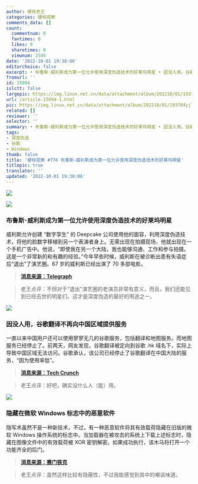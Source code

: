 ```yaml
---
author: 硬核老王
categories: 硬核观察
comments_data: []
count:
  commentnum: 0
  favtimes: 0
  likes: 0
  sharetimes: 0
  viewnum: 2545
date: '2022-10-01 19:38:06'
editorchoice: false
excerpt: • 布鲁斯･威利斯成为第一位允许使用深度伪造技术的好莱坞明星 • 因没人用，谷歌翻译不再向中国区域提供服务 • 隐藏在微软 Windows 标志中的恶意软件
fromurl: ''
id: 15094
islctt: false
largepic: https://img.linux.net.cn/data/attachment/album/202210/01/193704yjl5zcnj511lh0pn.jpg
url: /article-15094-1.html
pic: https://img.linux.net.cn/data/attachment/album/202210/01/193704yjl5zcnj511lh0pn.jpg.thumb.jpg
related: []
reviewer: ''
selector: ''
summary: • 布鲁斯･威利斯成为第一位允许使用深度伪造技术的好莱坞明星 • 因没人用，谷歌翻译不再向中国区域提供服务 • 隐藏在微软 Windows 标志中的恶意软件
tags:
- 深度伪造
- 谷歌
- Windows
thumb: false
title: '硬核观察 #776 布鲁斯･威利斯成为第一位允许使用深度伪造技术的好莱坞明星'
titlepic: true
translator: ''
updated: '2022-10-01 19:38:06'
---
```


![](/data/attachment/album/202210/01/193704yjl5zcnj511lh0pn.jpg)


![](/data/attachment/album/202210/01/193713f3m8ii8t2665qp26.jpg)


### 布鲁斯･威利斯成为第一位允许使用深度伪造技术的好莱坞明星


威利斯允许创建 “数字孪生” 的 Deepcake 公司使用他的面容，利用深度伪造技术，将他的脸数字移植到另一个表演者身上。无需出现在拍摄现场，他就出现在一个手机广告中。他说，“即使我在另一个大陆，我也能够沟通、工作和参与拍摄。这是一个非常新的和有趣的经验。”今年早些时候，威利斯在被诊断出患有失语症后“退出”了演艺圈。67 岁的威利斯已经出演了 70 多部电影。



> 
> **[消息来源：Telegraph](https://www.telegraph.co.uk/world-news/2022/09/28/deepfake-tech-allows-bruce-willis-return-screen-without-ever/)**
> 
> 
> 



> 
> 老王点评：不但对于“退出”演艺圈的老演员非常有意义，而且，我们还能见到已经去世的明星们。这才是深度伪造的最好的用途之一。
> 
> 
> 


![](/data/attachment/album/202210/01/193730unhyff77u79zss0a.jpg)


### 因没人用，谷歌翻译不再向中国区域提供服务


一直以来中国用户还可以使用寥寥无几的谷歌服务，包括翻译和地图服务。而地图服务已经停止了。前两天，网友发现，谷歌翻译被定向到谷歌 .hk 域名下，实际上导致中国区域无法访问。谷歌承认，该公司已经停止了谷歌翻译在中国大陆的服务，“因为使用率低”。



> 
> **[消息来源：Tech Crunch](https://techcrunch.com/2022/09/30/google-appears-to-have-disabled-google-translate-in-parts-of-china/)**
> 
> 
> 



> 
> 老王点评：好吧，确实没什么人（能）用。
> 
> 
> 


![](/data/attachment/album/202210/01/193744o9hii50ufvn8x58f.jpg)


### 隐藏在微软 Windows 标志中的恶意软件


隐写术虽然不是一种新技术，不过，有一种恶意软件将其有效载荷隐藏在旧版的微软 Windows 操作系统的标志中。当加载器在被攻击的系统上下载上述标志时，隐藏在图像文件中的有效载荷被 XOR 密钥解密。如果成功执行，该木马将打开一个功能齐全的后门。



> 
> **[消息来源：赛门铁克](https://symantec-enterprise-blogs.security.com/blogs/threat-intelligence/witchetty-steganography-espionage)**
> 
> 
> 



> 
> 老王点评：虽然这样比较有隐蔽性，不过我能感觉到其中的嘲讽味道。
> 
> 
>